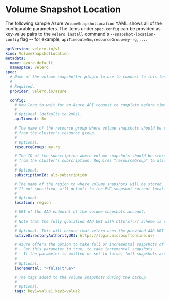 # Volume Snapshot Location

The following sample Azure `VolumeSnapshotLocation` YAML shows all of the configurable parameters. The items under `spec.config` can be provided as key-value pairs to the `velero install` command's `--snapshot-location-config` flag -- for example, `apiTimeout=5m,resourceGroup=my-rg,...`.

```yaml
apiVersion: velero.io/v1
kind: VolumeSnapshotLocation
metadata:
  name: azure-default
  namespace: velero
spec:
  # Name of the volume snapshotter plugin to use to connect to this location.
  #
  # Required.
  provider: velero.io/azure

  config:
    # How long to wait for an Azure API request to complete before timeout.
    #
    # Optional (defaults to 2m0s).
    apiTimeout: 5m

    # The name of the resource group where volume snapshots should be stored, if different
    # from the cluster's resource group.
    #
    # Optional.
    resourceGroup: my-rg

    # The ID of the subscription where volume snapshots should be stored, if different
    # from the cluster's subscription. Requires "resourceGroup" to also be set.
    #
    # Optional.
    subscriptionId: alt-subscription

    # The name of the region to where volume snapshots will be stored.
    # If not specified, will default to the PVC snapshot current location.
    #
    # Optional.
    location: region

    # URI of the AAD endpoint of the volume snapshots account.
    #
    # Note that the fully qualified AAD URI with http(s):// scheme is required to authenticate
    #
    # Optional. This will ensure that velero uses the provided AAD URI to authenticate to the volume snapshots account.
    activeDirectoryAuthorityURI: https://login.microsoftonline.us/

    # Azure offers the option to take full or incremental snapshots of managed disks.
    # - Set this parameter to true, to take incremental snapshots.
    # - If the parameter is omitted or set to false, full snapshots are taken (default).
    #
    # Optional.
    incremental: "<false|true>"

    # The tags added to the volume snapshots during the backup
    #
    # Optional.
    tags: key1=value1,key2=value2
```
